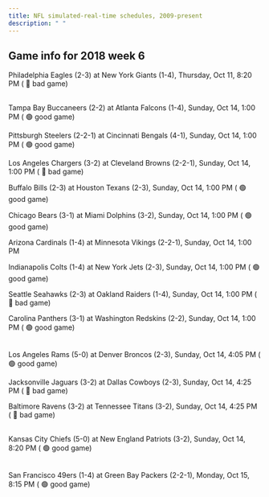 ```yaml
---
title: NFL simulated-real-time schedules, 2009-present
description: " "
---
```


## Game info for 2018 week 6
Philadelphia Eagles (2-3) at New York Giants (1-4), Thursday, Oct 11, 8:20 PM (	:red_circle: bad game)

<br/>Tampa Bay Buccaneers (2-2) at Atlanta Falcons (1-4), Sunday, Oct 14, 1:00 PM (	:green_circle: good game)

Pittsburgh Steelers (2-2-1) at Cincinnati Bengals (4-1), Sunday, Oct 14, 1:00 PM (	:green_circle: good game)

Los Angeles Chargers (3-2) at Cleveland Browns (2-2-1), Sunday, Oct 14, 1:00 PM (	:red_circle: bad game)

Buffalo Bills (2-3) at Houston Texans (2-3), Sunday, Oct 14, 1:00 PM (	:green_circle: good game)

Chicago Bears (3-1) at Miami Dolphins (3-2), Sunday, Oct 14, 1:00 PM (	:green_circle: good game)

Arizona Cardinals (1-4) at Minnesota Vikings (2-2-1), Sunday, Oct 14, 1:00 PM

Indianapolis Colts (1-4) at New York Jets (2-3), Sunday, Oct 14, 1:00 PM (	:green_circle: good game)

Seattle Seahawks (2-3) at Oakland Raiders (1-4), Sunday, Oct 14, 1:00 PM (	:red_circle: bad game)

Carolina Panthers (3-1) at Washington Redskins (2-2), Sunday, Oct 14, 1:00 PM (	:green_circle: good game)

<br/>Los Angeles Rams (5-0) at Denver Broncos (2-3), Sunday, Oct 14, 4:05 PM (	:green_circle: good game)

Jacksonville Jaguars (3-2) at Dallas Cowboys (2-3), Sunday, Oct 14, 4:25 PM (	:red_circle: bad game)

Baltimore Ravens (3-2) at Tennessee Titans (3-2), Sunday, Oct 14, 4:25 PM (	:red_circle: bad game)

<br/>Kansas City Chiefs (5-0) at New England Patriots (3-2), Sunday, Oct 14, 8:20 PM (	:green_circle: good game)

<br/>San Francisco 49ers (1-4) at Green Bay Packers (2-2-1), Monday, Oct 15, 8:15 PM (	:green_circle: good game)


